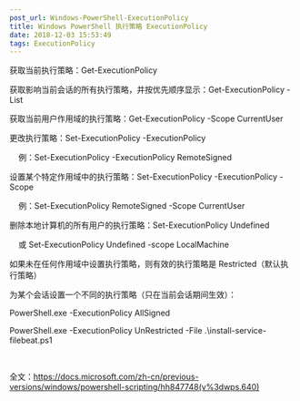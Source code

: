 ```yaml
---
post_url: Windows-PowerShell-ExecutionPolicy
title: Windows PowerShell 执行策略 ExecutionPolicy
date: 2018-12-03 15:53:49
tags: ExecutionPolicy
---
```

获取当前执行策略：Get-ExecutionPolicy

获取影响当前会话的所有执行策略，并按优先顺序显示：Get-ExecutionPolicy -List

获取当前用户作用域的执行策略：Get-ExecutionPolicy -Scope CurrentUser

更改执行策略：Set-ExecutionPolicy -ExecutionPolicy <PolicyName>

    例：Set-ExecutionPolicy -ExecutionPolicy RemoteSigned

设置某个特定作用域中的执行策略：Set-ExecutionPolicy -ExecutionPolicy <PolicyName> -Scope <scope>

    例：Set-ExecutionPolicy RemoteSigned -Scope CurrentUser

删除本地计算机的所有用户的执行策略：Set-ExecutionPolicy Undefined

    或 Set-ExecutionPolicy Undefined -scope LocalMachine

如果未在任何作用域中设置执行策略，则有效的执行策略是 Restricted（默认执行策略）

为某个会话设置一个不同的执行策略（只在当前会话期间生效）：

PowerShell.exe -ExecutionPolicy AllSigned

PowerShell.exe -ExecutionPolicy UnRestricted -File .\install-service-filebeat.ps1

 

全文：https://docs.microsoft.com/zh-cn/previous-versions/windows/powershell-scripting/hh847748(v%3dwps.640)
